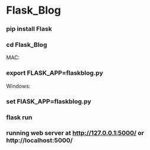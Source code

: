 # Flask_Blog

### pip install Flask

### cd Flask_Blog

MAC:
### export FLASK_APP=flaskblog.py

Windows:
### set FlASK_APP=flaskblog.py

### flask run

### running web server at http://127.0.0.1:5000/ or http://localhost:5000/
